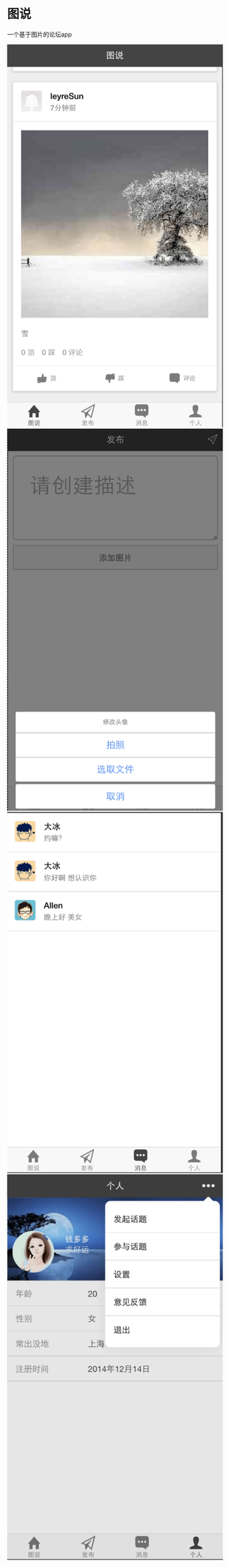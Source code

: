 图说
=====================

一个基于图片的论坛app

![1](https://github.com/yhaoao/tushuo-client/blob/master/screen/1.png)
![2](https://github.com/yhaoao/tushuo-client/blob/master/screen/2.png)
![3](https://github.com/yhaoao/tushuo-client/blob/master/screen/3.png)
![4](https://github.com/yhaoao/tushuo-client/blob/master/screen/4.png)